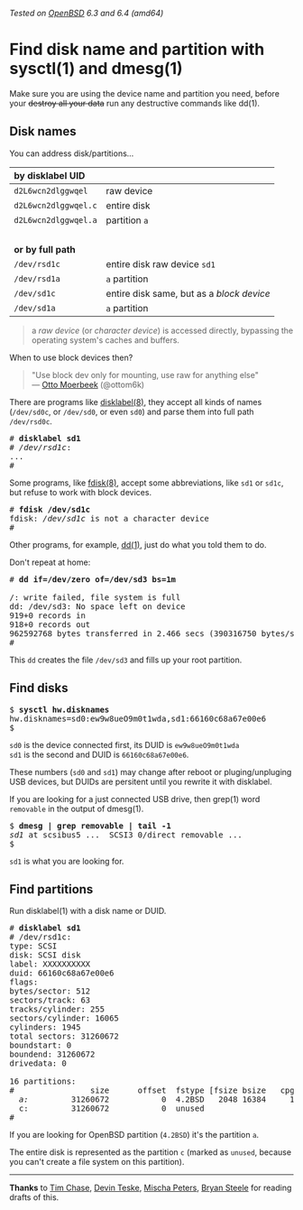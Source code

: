 _Tested on [OpenBSD](/openbsd/) 6.3 and 6.4 (amd64)_

# Find disk name and partition with sysctl(1) and dmesg(1)

Make sure you are using the device name and partition you need,
before your ~~destroy all your data~~ run any destructive commands like dd(1).


## Disk names

You can address disk/partitions...

**by disklabel UID** | &nbsp;
:--                      | :--
`d2L6wcn2dlggwqel`       | raw device
`d2L6wcn2dlggwqel.c`     | entire disk
`d2L6wcn2dlggwqel.a`     | partition `a`
&nbsp;                   | &nbsp;
**or by full path**            | &nbsp;
`/dev/rsd1c`             | entire disk raw device `sd1`
`/dev/rsd1a`             | `a` partition
`/dev/sd1c`              | entire disk same, but as a _block device_
`/dev/sd1a`              | `a` partition

> a _raw device_ (or _character device_) is accessed directly,
bypassing the operating system's caches and buffers.

When to use block devices then?

> "Use block dev only for mounting, use raw for anything else"<br>&mdash;
[Otto Moerbeek](https://twitter.com/ottom6k/status/1042437641860460544 "19 Sep 2018")
(@ottom6k)

There are programs like
[disklabel(8)](https://man.openbsd.org/disklabel.8), they accept
all kinds of names (`/dev/sd0c`, or `/dev/sd0`, or even `sd0`) and
parse them into full path `/dev/rsd0c`.

<pre>
# <b>disklabel sd1</b>
# <em>/dev/rsd1c</em>:
...
#
</pre>

Some programs, like [fdisk(8)](https://man.openbsd.org/fdisk.8),
accept some abbreviations, like `sd1` or `sd1c`, but refuse to work
with block devices.

<pre>
# <b>fdisk /dev/sd1c</b>
fdisk: <em>/dev/sd1c</em> is not a character device
#
</pre>

Other programs, for example, [dd(1)](https://man.openbsd.org/dd.1),
just do what you told them to do.

Don't repeat at home:

<pre>
# <b>dd if=/dev/zero of=/dev/sd3 bs=1m</b>

/: write failed, file system is full
dd: /dev/sd3: No space left on device
919+0 records in
918+0 records out
962592768 bytes transferred in 2.466 secs (390316750 bytes/sec)
#
</pre>

This `dd` creates the file `/dev/sd3` and fills up your root
partition.

## Find disks

<pre>
$ <b>sysctl hw.disknames</b>
hw.disknames=sd0:ew9w8ueO9m0t1wda,sd1:66160c68a67e00e6
$
</pre>

`sd0` is the device connected first, its DUID is `ew9w8ueO9m0t1wda`<br>
`sd1` is the second and DUID is `66160c68a67e00e6`.

These numbers (`sd0` and `sd1`) may change after reboot or
pluging/unpluging USB devices, but DUIDs are persitent until you
rewrite it with disklabel.

If you are looking for a just connected USB drive, then grep(1) word
`removable` in the output of dmesg(1).

<pre>
$ <b>dmesg | grep removable | tail -1</b>
<em>sd1</em> at scsibus5 ...  SCSI3 0/direct removable ...
$
</pre>

`sd1` is what you are looking for.

## Find partitions

Run disklabel(1) with a disk name or DUID.

<pre>
# <b>disklabel sd1</b>
# /dev/rsd1c:
type: SCSI
disk: SCSI disk
label: XXXXXXXXXX
duid: 66160c68a67e00e6
flags:
bytes/sector: 512
sectors/track: 63
tracks/cylinder: 255
sectors/cylinder: 16065
cylinders: 1945
total sectors: 31260672
boundstart: 0
boundend: 31260672
drivedata: 0

16 partitions:
#                size      offset  fstype [fsize bsize   cpg]
<em>  a:</em>         31260672           0  4.2BSD   2048 16384     1
  c:         31260672           0  unused
#
</pre>

If you are looking for OpenBSD partition (`4.2BSD`) it's the partition `a`.

The entire disk is represented as the partition `c` (marked as
`unused`, because you can't create a file system on this partition).

---

**Thanks** to
[Tim Chase](https://twitter.com/gumnos),
[Devin Teske](https://twitter.com/freebsdfrau),
[Mischa Peters](https://twitter.com/mischapeters),
[Bryan Steele](https://twitter.com/canadianbryan)
for reading drafts of
this.
